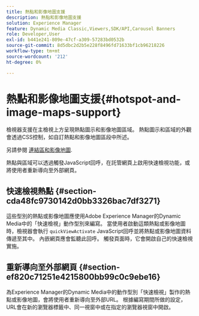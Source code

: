 ```yaml
---
title: 熱點和影像地圖支援
description: 熱點和影像地圖支援
solution: Experience Manager
feature: Dynamic Media Classic,Viewers,SDK/API,Carousel Banners
role: Developer,User
exl-id: b441e241-809e-47cf-a309-57283bd0532b
source-git-commit: 8d5dbc2d2b5e228f8496fd71633bf1cb96218226
workflow-type: tm+mt
source-wordcount: '212'
ht-degree: 0%

---
```


# 熱點和影像地圖支援{#hotspot-and-image-maps-support}

檢視器支援在主檢視上方呈現熱點圖示和影像地圖區域。 熱點圖示和區域的外觀會透過CSS控制，如自訂熱點和影像地圖區段中所述。

另請參閱 [連結區和影像地圖](../../c-html5-aem-asset-viewers/c-html5-aem-carousel/c-html5-aem-carousel-customizingviewer/r-html5-aem-carousel-customize-hotspots-imagemaps.md#reference-2ac3cc414ef2467390bf53145f1d8d74).

熱點與區域可以透過觸發JavaScript回呼，在託管網頁上啟用快速檢視功能，或將使用者重新導向至外部網頁。

## 快速檢視熱點 {#section-cda48fc9730142d0bb3326bac7df3271}

這些型別的熱點或影像地圖應使用Adobe Experience Manager的Dynamic Media中的「快速檢視」動作型別來編寫。 當使用者啟動這類熱點或影像地圖時，檢視器會執行 `quickViewActivate` JavaScript回呼並將熱點或影像地圖資料傳遞至其中。 內嵌網頁應會監聽此回呼。 觸發頁面時，它會開啟自己的快速檢視實施。

## 重新導向至外部網頁 {#section-ef820c71251e4215800bb99c0c9ebe16}

為Experience Manager的Dynamic Media中的動作型別「快速檢視」製作的熱點或影像地圖，會將使用者重新導向至外部URL。 根據編寫期間所做的設定，URL會在新的瀏覽器標籤中、同一視窗中或在指定的瀏覽器視窗中開啟。
